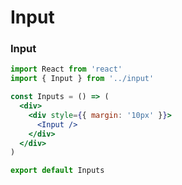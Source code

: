 # Input

### Input

```jsx harmony
import React from 'react'
import { Input } from '../input'

const Inputs = () => (
  <div>
    <div style={{ margin: '10px' }}>
      <Input />
    </div>
  </div>
)

export default Inputs
```
